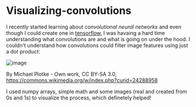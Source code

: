 # Visualizing-convolutions 

I recently started learning about *convolutional neural networks* and even though I could create one in [tensorflow](https://www.tensorflow.org/api_docs/python/tf/keras/layers/Conv2D), I was havaing a hard time understanding what convolutions are and what is going on under the hood. 
I couldn't understand how convolutions could filter image features using just a dot product:


![image](https://user-images.githubusercontent.com/60479692/199134680-32d71c97-59f6-49d1-ae61-43676fb4d231.png "found this on Wikipedia")

By Michael Plotke - Own work, CC BY-SA 3.0, https://commons.wikimedia.org/w/index.php?curid=24288958

I used numpy arrays, simple math and some images (real and created from 0s and 1s) to visualize the process, which definetely helped!
